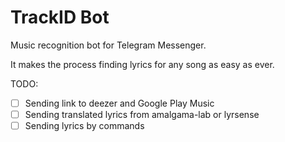 # TrackID Bot
Music recognition bot for Telegram Messenger. 

It makes the process finding lyrics for any song as easy as ever.
 
TODO:
- [ ] Sending link to deezer and Google Play Music
- [ ] Sending translated lyrics from amalgama-lab or lyrsense
- [ ] Sending lyrics by commands
